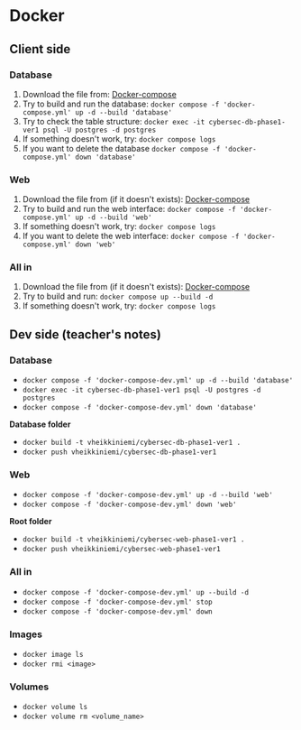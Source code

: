 # Docker

## Client side

### Database

1. Download the file from: [Docker-compose](https://raw.githubusercontent.com/vheikkiniemi/animated-waddle/refs/heads/main/Booking%20system/Phase%201/docker-compose.yml)
2. Try to build and run the database: `docker compose -f 'docker-compose.yml' up -d --build 'database'`
3. Try to check the table structure: `docker exec -it cybersec-db-phase1-ver1 psql -U postgres -d postgres`
4. If something doesn't work, try: `docker compose logs`
5. If you want to delete the database `docker compose -f 'docker-compose.yml' down 'database'`

### Web

1. Download the file from (if it doesn't exists): [Docker-compose](https://raw.githubusercontent.com/vheikkiniemi/animated-waddle/refs/heads/main/Booking%20system/Phase%201/docker-compose.yml)
2. Try to build and run the web interface: `docker compose -f 'docker-compose.yml' up -d --build 'web'`
3. If something doesn't work, try: `docker compose logs`
4. If you want to delete the web interface: `docker compose -f 'docker-compose.yml' down 'web'`

### All in

1. Download the file from (if it doesn't exists): [Docker-compose](https://raw.githubusercontent.com/vheikkiniemi/animated-waddle/refs/heads/main/Booking%20system/Phase%201/docker-compose.yml)
2. Try to build and run: `docker compose up --build -d`
3. If something doesn't work, try: `docker compose logs`

## Dev side (teacher's notes)

### Database

- `docker compose -f 'docker-compose-dev.yml' up -d --build 'database'`
- `docker exec -it cybersec-db-phase1-ver1 psql -U postgres -d postgres`
- `docker compose -f 'docker-compose-dev.yml' down 'database'`

**Database folder**
- `docker build -t vheikkiniemi/cybersec-db-phase1-ver1 .`
- `docker push vheikkiniemi/cybersec-db-phase1-ver1`

### Web
- `docker compose -f 'docker-compose-dev.yml' up -d --build 'web'`
- `docker compose -f 'docker-compose-dev.yml' down 'web'`

**Root folder**
- `docker build -t vheikkiniemi/cybersec-web-phase1-ver1 .`
- `docker push vheikkiniemi/cybersec-web-phase1-ver1`

### All in
- `docker compose -f 'docker-compose-dev.yml' up --build -d`
- `docker compose -f 'docker-compose-dev.yml' stop`
- `docker compose -f 'docker-compose-dev.yml' down`

### Images
- `docker image ls`
- `docker rmi <image>`

### Volumes
- `docker volume ls`
- `docker volume rm <volume_name>`